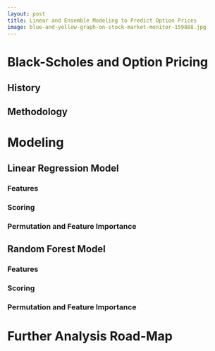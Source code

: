 ```yaml
---
layout: post
title: Linear and Ensemble Modeling to Predict Option Prices
image: blue-and-yellow-graph-on-stock-market-monitor-159888.jpg
---
```


# Black-Scholes and Option Pricing
## History

## Methodology


# Modeling
## Linear Regression Model
### Features

### Scoring

### Permutation and Feature Importance


## Random Forest Model
### Features

### Scoring

### Permutation and Feature Importance


# Further Analysis Road-Map





